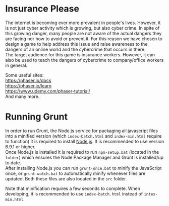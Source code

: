 # Insurance Please
The internet is becoming ever more prevalent in people's lives. However, it is not just cyber activity which is growing, but also cyber crime. In spite of this growing danger, many people are not aware of the actual dangers they are facing nor how to avoid or prevent it. For this reason we have chosen to design a game to help address this issue and raise awareness to the dangers of an online world and the cybercrime that occurs in there.  
The target audience for this game is insurance workers. However, it can also be used to teach the dangers of cybercrime to company/office workers in general.

Some useful sites:  
https://phaser.io/docs  
https://phaser.io/learn  
https://www.udemy.com/phaser-tutorial/  
And many more..

# Running Grunt
In order to run Grunt, the Node.js service for packaging all javascript files into a minified version (which `index-batch.html` and `index-min.html` require to function) it is required to install [Node.js](https://nodejs.org/en/download/). It is recommended to use version 6.9.1 or higher.  
Once Node.js is installed it is required to run `npm-setup.bat` (located in the `folder`) which ensures the Node Package Manager and Grunt is installed/up to date.  
After installing Node.js you can run `grunt-once.bat` to minify the JavaScript once, or `grunt-watch.bat` to automatically minify whenever files are updated. Both these files are also located in the `src` folder.

Note that minification requires a few seconds to complete. When developing, it is recommended to use `index-batch.html` instead of `intex-min.html`.